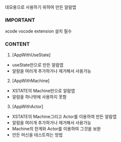 데모용으로 사용하기 위하여 만든 알람앱

### IMPORTANT
xcode vscode extension 설치 필수

### CONTENT

1. [AppWithUseState]
- useState만으로 만든 알람앱
- 알람을 여러개 추가하거나 제거해서 사용가능
2. [AppWithMachine]
- XSTATE의 Machine만으로 알람앱
- 알람을 하나밖에 사용하지 못함
3. [AppWithActor]
- XSTATE의 Machine그리고 Actor를 이용하여 만든 알람앱
- 알람을 여러개 추가하거나 제거해서 사용가능
- Machine의 한계와 Actor를 이용하여 그것을 보완
- 만든 머신을 테스트하는 방법

